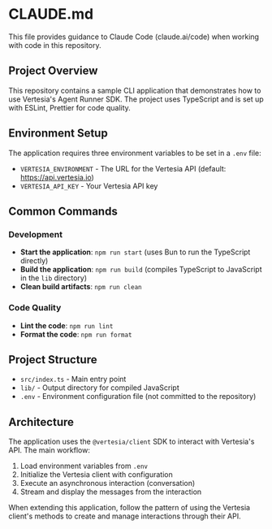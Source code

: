 # CLAUDE.md

This file provides guidance to Claude Code (claude.ai/code) when working with code in this repository.

## Project Overview

This repository contains a sample CLI application that demonstrates how to use Vertesia's Agent Runner SDK. The project uses TypeScript and is set up with ESLint, Prettier for code quality.

## Environment Setup

The application requires three environment variables to be set in a `.env` file:

- `VERTESIA_ENVIRONMENT` - The URL for the Vertesia API (default: <https://api.vertesia.io>)
- `VERTESIA_API_KEY` - Your Vertesia API key

## Common Commands

### Development

- **Start the application**: `npm run start` (uses Bun to run the TypeScript directly)
- **Build the application**: `npm run build` (compiles TypeScript to JavaScript in the `lib` directory)
- **Clean build artifacts**: `npm run clean`

### Code Quality

- **Lint the code**: `npm run lint`
- **Format the code**: `npm run format`

## Project Structure

- `src/index.ts` - Main entry point
- `lib/` - Output directory for compiled JavaScript
- `.env` - Environment configuration file (not committed to the repository)

## Architecture

The application uses the `@vertesia/client` SDK to interact with Vertesia's API. The main workflow:

1. Load environment variables from `.env`
2. Initialize the Vertesia client with configuration
3. Execute an asynchronous interaction (conversation)
4. Stream and display the messages from the interaction

When extending this application, follow the pattern of using the Vertesia client's methods to create and manage interactions through their API.
